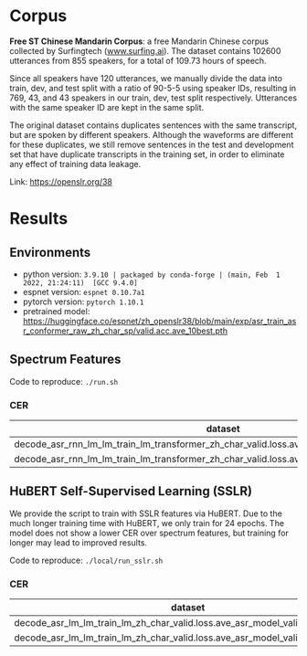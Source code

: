 # Corpus
**Free ST Chinese Mandarin Corpus**: a free Mandarin Chinese corpus collected by Surfingtech (www.surfing.ai). The dataset contains 102600 utterances from 855 speakers, for a total of 109.73 hours of speech.

Since all speakers have 120 utterances, we manually divide the data into train, dev, and test split with a ratio of 90-5-5 using speaker IDs, resulting in 769, 43, and 43 speakers in our train, dev, test split respectively. Utterances with the same speaker ID are kept in the same split.

The original dataset contains duplicates sentences with the same transcript, but are spoken by different speakers. Although the waveforms are different for these duplicates, we still remove sentences in the test and development set that have duplicate transcripts in the training set, in order to eliminate any effect of training data leakage.

Link: https://openslr.org/38

# Results
## Environments
- python version: `3.9.10 | packaged by conda-forge | (main, Feb  1 2022, 21:24:11)  [GCC 9.4.0]`
- espnet version: `espnet 0.10.7a1`
- pytorch version: `pytorch 1.10.1`
- pretrained model: https://huggingface.co/espnet/zh_openslr38/blob/main/exp/asr_train_asr_conformer_raw_zh_char_sp/valid.acc.ave_10best.pth

## Spectrum Features
Code to reproduce:
```./run.sh```

### CER

|dataset|Snt|Wrd|Corr|Sub|Del|Ins|Err|S.Err|
|---|---|---|---|---|---|---|---|---|
|decode_asr_rnn_lm_lm_train_lm_transformer_zh_char_valid.loss.ave_asr_model_valid.acc.ave/dev|4322|46490|91.0|8.4|0.5|0.2|9.2|51.5|
|decode_asr_rnn_lm_lm_train_lm_transformer_zh_char_valid.loss.ave_asr_model_valid.acc.ave/test|4167|45803|91.1|8.5|0.5|0.2|9.1|52.2|

## HuBERT Self-Supervised Learning (SSLR)
We provide the script to train with SSLR features via HuBERT. Due to the much longer training time with HuBERT, we only train for 24 epochs. The model does not show a lower CER over spectrum features, but training for longer may lead to improved results.

Code to reproduce:
```./local/run_sslr.sh```

### CER

|dataset|Snt|Wrd|Corr|Sub|Del|Ins|Err|S.Err|
|---|---|---|---|---|---|---|---|---|
|decode_asr_lm_lm_train_lm_zh_char_valid.loss.ave_asr_model_valid.acc.best/dev|4322|46490|90.8|8.6|0.6|0.2|9.4|51.9|
|decode_asr_lm_lm_train_lm_zh_char_valid.loss.ave_asr_model_valid.acc.best/test|4167|45803|90.8|8.7|0.5|0.2|9.4|54.1|
